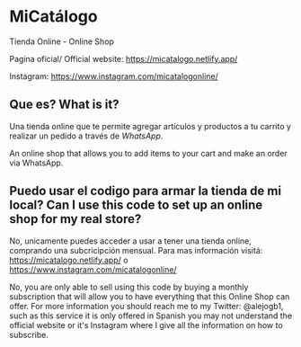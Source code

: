 # MiCatálogo

Tienda Online - Online Shop

Pagina oficial/ Official website: https://micatalogo.netlify.app/

Instagram: https://www.instagram.com/micatalogonline/


## Que es? What is it?

Una tienda online que te permite agregar artículos y productos a tu carrito y realizar un pedido a través de *WhatsApp*.

An online shop that allows you to add items to your cart and make an order via WhatsApp.

##  Puedo usar el codigo para armar la tienda de mi local? Can I use this code to set up an online shop for my real store?

No, unicamente puedes acceder a usar a tener una tienda online, comprando una subcricipción mensual. Para mas información visitá: https://micatalogo.netlify.app/ o https://www.instagram.com/micatalogonline/

No, you are only able to sell using this code by buying a monthly subscription that will allow you to have everything that this Online Shop can offer. For more information you should reach me to my Twitter: @alejogb1, such as this service it is only offered in Spanish you may not understand the official website or it's Instagram where I give all the information on how to subscribe.



